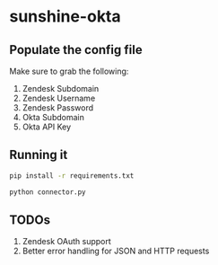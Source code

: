 # sunshine-okta

## Populate the config file
Make sure to grab the following:
1. Zendesk Subdomain
2. Zendesk Username
3. Zendesk Password
4. Okta Subdomain
5. Okta API Key

## Running it
```bash
pip install -r requirements.txt

python connector.py
```

## TODOs
1. Zendesk OAuth support
2. Better error handling for JSON and HTTP requests
